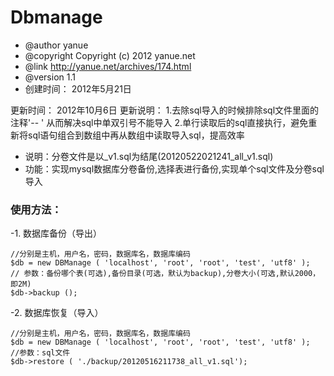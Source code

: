 Dbmanage
========
* @author yanue
* @copyright Copyright (c) 2012 yanue.net
* @link http://yanue.net/archives/174.html
* @version 1.1
* 创建时间： 2012年5月21日

更新时间： 2012年10月6日
更新说明： 1.去除sql导入的时候排除sql文件里面的注释'-- ' 从而解决sql中单双引号不能导入
2.单行读取后的sql直接执行，避免重新将sql语句组合到数组中再从数组中读取导入sql，提高效率

* 说明：分卷文件是以_v1.sql为结尾(20120522021241_all_v1.sql)
* 功能：实现mysql数据库分卷备份,选择表进行备份,实现单个sql文件及分卷sql导入
### 使用方法：

-1. 数据库备份（导出）

    //分别是主机，用户名，密码，数据库名，数据库编码
    $db = new DBManage ( 'localhost', 'root', 'root', 'test', 'utf8' );
    // 参数：备份哪个表(可选),备份目录(可选，默认为backup),分卷大小(可选,默认2000，即2M)
    $db->backup ();
    
-2. 数据库恢复（导入）

    //分别是主机，用户名，密码，数据库名，数据库编码
    $db = new DBManage ( 'localhost', 'root', 'root', 'test', 'utf8' );
    //参数：sql文件
    $db->restore ( './backup/20120516211738_all_v1.sql');
